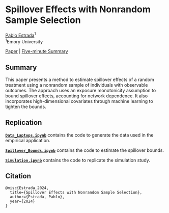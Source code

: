 # Spillover Effects with Nonrandom Sample Selection

[Pablo Estrada](https://www.pabloestrada.io/)<sup>1</sup>
<br>
<sup>1</sup>Emory University

[Paper](https://www.pabloestrada.io/publication/spillover_bounds/) | [Five-minute Summary](https://www.pabloestrada.io/publication/spillover_bounds/)


## Summary

This paper presents a method to estimate spillover effects of a random treatment using a nonrandom sample of individuals with observable outcomes. The approach uses an exposure monotonicity assumption to bound spillover effects, accounting for network dependence. It also incorporates high-dimensional covariates through machine learning to tighten the bounds.


## Replication

**[`Data_Laptops.ipynb`](notebooks/Data_Laptops.ipynb)** contains the code to generate the data used in the empirical application.

**[`Spillover_Bounds.ipynb`](notebooks/Spillover_Bounds.ipynb)** contains the code to estimate the spillover bounds.

**[`Simulation.ipynb`](notebooks/Simulation.ipynb)** contains the code to replicate the simulation study.


## Citation

```
@misc{Estrada_2024,
  title={Spillover Effects with Nonrandom Sample Selection},
  author={Estrada, Pablo},
  year={2024}
}
```
